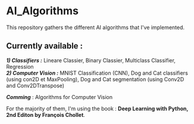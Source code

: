 # AI_Algorithms

This repository gathers the different AI algorithms that I've implemented.

## Currently available :
***1) Classifiers :*** Lineare Classier, Binary Classier, Multiclass Classifier, Regression \
***2) Computer Vision :*** MNIST Classification (CNN), Dog and Cat classifiers (using con2D et MaxPooling), Dog and Cat segmentation (using Conv2D and Conv2DTranspose)

***Comming*** : Algorithms for Computer Vision

For the majority of them, I'm using the book : **Deep Learning with Python, 2nd Editon by François Chollet**.
